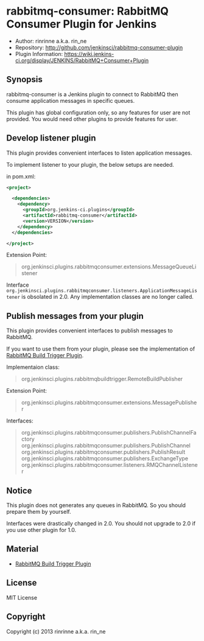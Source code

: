 rabbitmq-consumer: RabbitMQ Consumer Plugin for Jenkins
=======================================================

* Author: rinrinne a.k.a. rin_ne
* Repository: http://github.com/jenkinsci/rabbitmq-consumer-plugin
* Plugin Information: https://wiki.jenkins-ci.org/display/JENKINS/RabbitMQ+Consumer+Plugin

Synopsis
------------------------

rabbitmq-consumer is a Jenkins plugin to connect to RabbitMQ then consume application messages in specific queues.

This plugin has global configuration only, so any features for user are not provided. You would need other plugins to provide features for user.

Develop listener plugin
------------------------

This plugin provides convenient interfaces to listen application messages.

To implement listener to your plugin, the below setups are needed.

in pom.xml:

```xml
<project>

  <dependencies>
    <dependency>
      <groupId>org.jenkins-ci.plugins</groupId>
      <artifactId>rabbitmq-consumer</artifactId>
      <version>VERSION</version>
    </dependency>
  </dependencies>

</project>
```

Extension Point:

> org.jenkinsci.plugins.rabbitmqconsumer.extensions.MessageQueueListener

Interface `org.jenkinsci.plugins.rabbitmqconsumer.listeners.ApplicationMessageListener` is obsolated in 2.0. Any implementation classes are no longer called.

Publish messages from your plugin
------------------------

This plugin provides convenient interfaces to publish messages to RabbitMQ.

If you want to use them from your plugin, please see the implementation of [RabbitMQ Build Trigger Plugin][rabbitmq-build-trigger].

Implementaion class:

> org.jenkinsci.plugins.rabbitmqbuildtrigger.RemoteBuildPublisher

Extension Point:

> org.jenkinsci.plugins.rabbitmqconsumer.extensions.MessagePublisher

Interfaces:

> org.jenkinsci.plugins.rabbitmqconsumer.publishers.PublishChannelFactory
> org.jenkinsci.plugins.rabbitmqconsumer.publishers.PublishChannel
> org.jenkinsci.plugins.rabbitmqconsumer.publishers.PublishResult
> org.jenkinsci.plugins.rabbitmqconsumer.publishers.ExchangeType
> org.jenkinsci.plugins.rabbitmqconsumer.listeners.RMQChannelListener

Notice
------------------------

This plugin does not generates any queues in RabbitMQ. So you should prepare them by yourself.

Interfaces were drastically changed in 2.0. You should not upgrade to 2.0 if you use other plugin for 1.0.

Material
------------------------

* [RabbitMQ Build Trigger Plugin][rabbitmq-build-trigger]

[rabbitmq-build-trigger]: http://wiki.jenkins-ci.org/display/JENKINS/RabbitMQ+Build+Trigger+Plugin
[source-rabbitmq-build-trigger]: https://github.com/jenkinsci/rabbitmq-build-trigger-plugin

License
------------------------

MIT License

Copyright
------------------------

Copyright (c) 2013 rinrinne a.k.a. rin_ne
